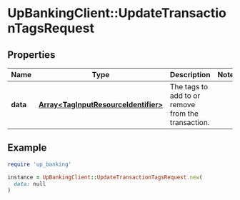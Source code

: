 # UpBankingClient::UpdateTransactionTagsRequest

## Properties

| Name | Type | Description | Notes |
| ---- | ---- | ----------- | ----- |
| **data** | [**Array&lt;TagInputResourceIdentifier&gt;**](TagInputResourceIdentifier.md) | The tags to add to or remove from the transaction.  |  |

## Example

```ruby
require 'up_banking'

instance = UpBankingClient::UpdateTransactionTagsRequest.new(
  data: null
)
```

